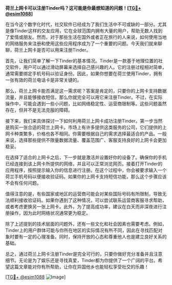 **荷兰上网卡可以注册Tinder吗？这可能是你最想知道的问题！[[TG💪+ @esim1088](https://t.me/s/esim1088)]**

在当今这个数字化时代，社交软件已经成为了我们生活中不可或缺的一部分。尤其是像Tinder这样的交友应用，它在全球范围内拥有大量的用户，帮助无数人找到了爱情或朋友。然而，对于那些生活在国外或者正在旅行的人来说，如何使用当地的网络服务来注册和使用这些应用程序成为了一个重要的问题。今天我们就来聊聊，荷兰上网卡是否可以用来注册Tinder。

首先，让我们简单了解一下Tinder的基本情况。Tinder是一款基于地理位置的社交软件，用户可以通过滑动屏幕来选择自己感兴趣的人。它的注册过程相对简单，通常需要绑定手机号码以验证身份。因此，如果你想要在荷兰使用Tinder，拥有一张有效的荷兰电话卡是非常关键的。

那么，荷兰上网卡能否满足这一需求呢？答案是肯定的，只要你的上网卡支持数据流量，并且能够接收短信，那么你就完全可以用它来注册Tinder。不过，在实际操作中，可能会遇到一些小问题，比如网络稳定性、运营商限制等。这些问题虽然存在，但并不是无法克服的障碍。

接下来，我们来具体探讨一下如何利用荷兰上网卡成功注册Tinder。第一步当然是购买一张合适的荷兰上网卡。市场上有许多提供这类服务的公司，它们提供的上网卡种类繁多，价格也各不相同。你需要根据自己的需求选择最适合的产品。一般来说，选择那些提供不限量数据流量、覆盖范围广、客服支持良好的上网卡会更加稳妥。

在选择了适合的上网卡之后，下一步就是激活并设置好你的设备了。确保你的手机已经连接到该上网卡所提供的网络，并且可以正常浏览网页。接着打开Tinder的应用程序，按照提示输入你的信息进行注册。在这个过程中，你会被要求输入一个荷兰手机号码以便接收验证码。如果你的上网卡支持短信功能，那么这个步骤应该不会有任何问题。

值得注意的是，有些国家或地区的运营商可能会对某些国际号码有所限制，导致无法顺利接收验证码。如果你遇到了这种情况，可以尝试联系运营商客服寻求帮助，或者考虑更换另一张上网卡。此外，为了提高成功率，建议在白天而非深夜进行注册操作，因为此时网络状况通常更为稳定。

除了上述提到的技术层面的问题外，还有一些文化和社会因素也需要考虑。例如，Tinder上的用户群体可能与你所在地区的实际情况有所不同，因此在寻找匹配对象时要有一定的心理准备。同时，保持开放的心态和尊重他人也是建立良好关系的基础。

总之，通过荷兰上网卡注册Tinder是完全可行的，只要你做好充分准备并且注意细节。无论是为了娱乐还是寻找真爱，Tinder都为你提供了一个广阔的平台。希望这篇文章能对你有所帮助，让你在异国他乡也能轻松享受社交的乐趣！

[[TG💪+ @esim1088](https://t.me/s/esim1088) ![Image](https://i.postimg.cc/4NQfJmqS/Snipaste-2025-05-13-00-14-12.png)]